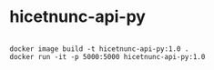 # hicetnunc-api-py

```the present repository presents a microservice for hDAO dApp data
```
```
docker image build -t hicetnunc-api-py:1.0 .
docker run -it -p 5000:5000 hicetnunc-api-py:1.0
```